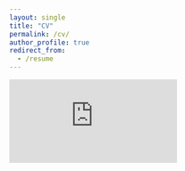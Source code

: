 ```yaml
---
layout: single
title: "CV"
permalink: /cv/
author_profile: true
redirect_from:
  - /resume
---
```



<embed src="https://paulhnguyen.github.io/files/Nguyen_2023_cv.pdf" type="application/pdf" />